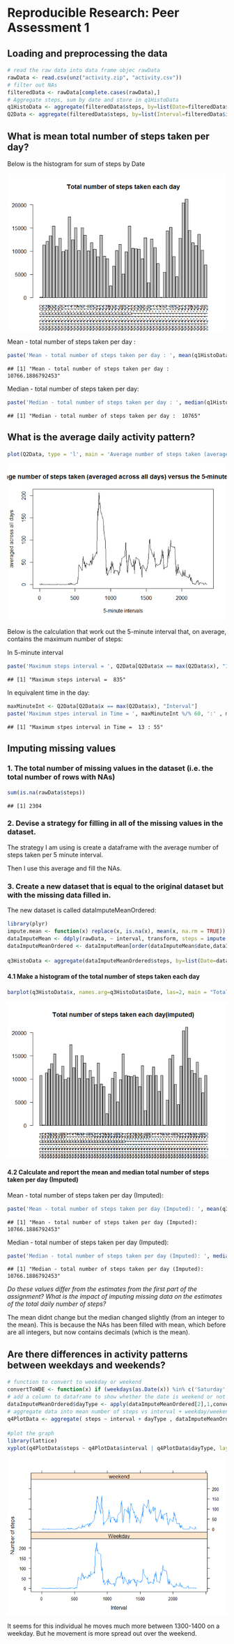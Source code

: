 # Reproducible Research: Peer Assessment 1


## Loading and preprocessing the data


```r
# read the raw data into data frame objec rawData
rawData <- read.csv(unz("activity.zip", "activity.csv"))
# filter out NAs
filteredData <- rawData[complete.cases(rawData),]
# Aggregate steps, sum by date and store in q1HistoData
q1HistoData <- aggregate(filteredData$steps, by=list(Date=filteredData$date), FUN=sum)
Q2Data <- aggregate(filteredData$steps, by=list(Interval=filteredData$interval), FUN=mean)
```



## What is mean total number of steps taken per day?

Below is the histogram for sum of steps by Date

![](PA1_template_files/figure-html/unnamed-chunk-2-1.png) 

Mean - total number of steps taken per day : 

```r
paste('Mean - total number of steps taken per day : ', mean(q1HistoData$x))
```

```
## [1] "Mean - total number of steps taken per day :  10766.1886792453"
```

Median - total number of steps taken per day: 

```r
paste('Median - total number of steps taken per day : ', median(q1HistoData$x))
```

```
## [1] "Median - total number of steps taken per day :  10765"
```


## What is the average daily activity pattern?


```r
plot(Q2Data, type = 'l', main = 'Average number of steps taken (averaged across all days) versus the 5-minute intervals', xlab='5-minute intervals', ylab='averaged across all days')
```

![](PA1_template_files/figure-html/unnamed-chunk-5-1.png) 

Below is the calculation that work out the 5-minute interval that, on average, contains the maximum number of steps:

In 5-minute interval

```r
paste('Maximum steps interval = ', Q2Data[Q2Data$x == max(Q2Data$x), "Interval"])
```

```
## [1] "Maximum steps interval =  835"
```

In equivalent time in the day:

```r
maxMinuteInt <- Q2Data[Q2Data$x == max(Q2Data$x), "Interval"]
paste('Maximum stpes interval in Time = ', maxMinuteInt %/% 60, ':' , maxMinuteInt %% 60)
```

```
## [1] "Maximum stpes interval in Time =  13 : 55"
```


## Imputing missing values

### 1. The total number of missing values in the dataset (i.e. the total number of rows with NAs)

```r
sum(is.na(rawData$steps))
```

```
## [1] 2304
```

### 2. Devise a strategy for filling in all of the missing values in the dataset.

The strategy I am using is create a dataframe with the average number of steps taken per 5 minute interval.

Then I use this average and fill the NAs.

### 3. Create a new dataset that is equal to the original dataset but with the missing data filled in.
The new dataset is called dataImputeMeanOrdered:

```r
library(plyr)
impute.mean <- function(x) replace(x, is.na(x), mean(x, na.rm = TRUE))
dataImputeMean <- ddply(rawData, ~ interval, transform, steps = impute.mean(steps))
dataImputeMeanOrdered <- dataImputeMean[order(dataImputeMean$date,dataImputeMean$interval), ]

q3HistoData <- aggregate(dataImputeMeanOrdered$steps, by=list(Date=dataImputeMeanOrdered$date), FUN=sum)
```

#### 4.1 Make a histogram of the total number of steps taken each day

```r
barplot(q3HistoData$x, names.arg=q3HistoData$Date, las=2, main = "Total number of steps taken each day(imputed)")
```

![](PA1_template_files/figure-html/unnamed-chunk-10-1.png) 

#### 4.2  Calculate and report the mean and median total number of steps taken per day (Imputed)
Mean - total number of steps taken per day (Imputed): 

```r
paste('Mean - total number of steps taken per day (Imputed): ', mean(q3HistoData$x))
```

```
## [1] "Mean - total number of steps taken per day (Imputed):  10766.1886792453"
```

Median - total number of steps taken per day (Imputed): 

```r
paste('Median - total number of steps taken per day (Imputed): ', median(q3HistoData$x))
```

```
## [1] "Median - total number of steps taken per day (Imputed):  10766.1886792453"
```

*Do these values differ from the estimates from the first part of the assignment? What is the impact of imputing missing data on the estimates of the total daily number of steps?*
 
The mean didnt change but the median changed slightly (from an integer to the mean).
This is because the NAs has been filled with mean, which before are all integers, but now contains decimals (which is the mean).


## Are there differences in activity patterns between weekdays and weekends?

```r
# function to convert to weekday or weekend
convertToWDE <- function(x) if (weekdays(as.Date(x)) %in% c('Saturday','Sunday'))  {'weekend'} else {'Weekday' }
# add a column to dataframe to show whether the date is weekend or not
dataImputeMeanOrdered$dayType <- apply(dataImputeMeanOrdered[2],1,convertToWDE)
# aggregate data into mean number of steps vs interval + weekday/weekend
q4PlotData <- aggregate( steps ~ interval + dayType , dataImputeMeanOrdered , mean )

#plot the graph
library(lattice)
xyplot(q4PlotData$steps ~ q4PlotData$interval | q4PlotData$dayType, layout = c(1, 2), type = "l", xlab = "Interval", ylab = "Number of steps")
```

![](PA1_template_files/figure-html/unnamed-chunk-13-1.png) 


It seems for this individual he moves much more between 1300-1400 on a weekday.  But he movement is more spread out over the weekend.
